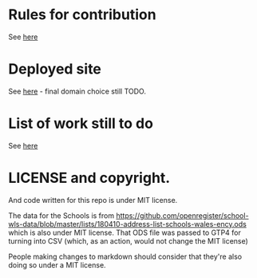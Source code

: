 # Rules for contribution

See [here](./contribution_rules.md)

# Deployed site

See [here](https://VentilationProject.github.io/Wales) - final domain choice still TODO.

# List of work still to do

See [here](./TODO.md)

# LICENSE and copyright.

And code written for this repo is under MIT license.

The data for the Schools is from https://github.com/openregister/school-wls-data/blob/master/lists/180410-address-list-schools-wales-ency.ods which is also under MIT license. That ODS file was passed to GTP4 for turning into CSV (which, as an action, would not change the MIT license)

People making changes to markdown should consider that they're also doing so under a MIT license.

